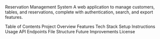 Reservation Management System
A web application to manage customers, tables, and reservations, complete with authentication, search, and export features.

Table of Contents
Project Overview
Features
Tech Stack
Setup Instructions
Usage
API Endpoints
File Structure
Future Improvements
License
